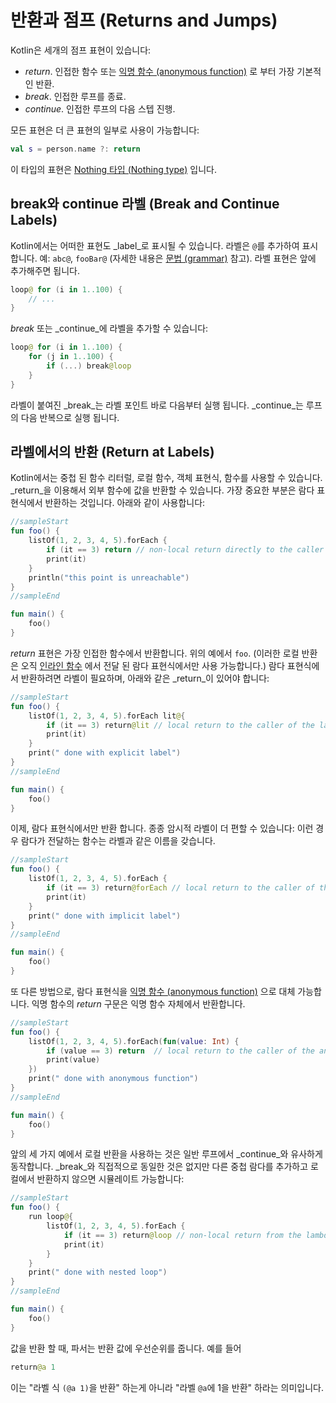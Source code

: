 # 반환과 점프 \(Returns and Jumps\)

Kotlin은 세개의 점프 표현이 있습니다:

* _return_. 인접한 함수 또는 [익명 함수 \(anonymous function\)](../functions-and-lambdas/higher-order-functions-and-lambdas.md#anonymous-functions) 로 부터 가장 기본적인 반환.
* _break_. 인접한 루프를 종료.
* _continue_. 인접한 루프의 다음 스텝 진행.

모든 표현은 더 큰 표현의 일부로 사용이 가능합니다:

```kotlin
val s = person.name ?: return
```

이 타입의 표현은 [Nothing 타입 \(Nothing type\)](https://kotlinlang.org/docs/reference/exceptions.html#the-nothing-type) 입니다.

## break와 continue 라벨 \(Break and Continue Labels\)

Kotlin에서는 어떠한 표현도 _label_로 표시될 수 있습니다. 라벨은 `@`를 추가하여 표시합니다. 예: `abc@`, `fooBar@` \(자세한 내용은 [문법 \(grammar\)](https://kotlinlang.org/docs/reference/grammar.html#label) 참고\). 라벨 표현은 앞에 추가해주면 됩니다.

```kotlin
loop@ for (i in 1..100) {
    // ...
}
```

_break_ 또는 _continue_에 라벨을 추가할 수 있습니다:

```kotlin
loop@ for (i in 1..100) {
    for (j in 1..100) {
        if (...) break@loop
    }
}
```

라벨이 붙여진 _break_는 라벨 포인트 바로 다음부터 실행 됩니다. _continue_는 루프의 다음 반복으로 실행 됩니다.

## 라벨에서의 반환 \(Return at Labels\)

Kotlin에서는 중첩 된 함수 리터럴, 로컬 함수, 객체 표현식, 함수를 사용할 수 있습니다. _return_을 이용해서 외부 함수에 값을 반환할 수 있습니다. 가장 중요한 부분은 람다 표현식에서 반환하는 것입니다. 아래와 같이 사용합니다:

```kotlin
//sampleStart
fun foo() {
    listOf(1, 2, 3, 4, 5).forEach {
        if (it == 3) return // non-local return directly to the caller of foo()
        print(it)
    }
    println("this point is unreachable")
}
//sampleEnd

fun main() {
    foo()
}
```

_return_ 표현은 가장 인접한 함수에서 반환합니다. 위의 예에서 `foo`. \(이러한 로컬 반환은 오직 [인라인 함수](../functions-and-lambdas/inline-functions.md) 에서 전달 된 람다 표현식에서만 사용 가능합니다.\) 람다 표현식에서 반환하려면 라벨이 필요하며, 아래와 같은 _return_이 있어야 합니다:

```kotlin
//sampleStart
fun foo() {
    listOf(1, 2, 3, 4, 5).forEach lit@{
        if (it == 3) return@lit // local return to the caller of the lambda, i.e. the forEach loop
        print(it)
    }
    print(" done with explicit label")
}
//sampleEnd

fun main() {
    foo()
}
```

이제, 람다 표현식에서만 반환 합니다. 종종 암시적 라벨이 더 편할 수 있습니다: 이런 경우 람다가 전달하는 함수는 라벨과 같은 이름을 갖습니다.

```kotlin
//sampleStart
fun foo() {
    listOf(1, 2, 3, 4, 5).forEach {
        if (it == 3) return@forEach // local return to the caller of the lambda, i.e. the forEach loop
        print(it)
    }
    print(" done with implicit label")
}
//sampleEnd

fun main() {
    foo()
}
```

또 다른 방법으로, 람다 표현식을 [익명 함수 \(anonymous function\)](../functions-and-lambdas/higher-order-functions-and-lambdas.md#anonymous-functions) 으로 대체 가능합니다. 익명 함수의 _return_ 구문은 익명 함수 자체에서 반환합니다.

```kotlin
//sampleStart
fun foo() {
    listOf(1, 2, 3, 4, 5).forEach(fun(value: Int) {
        if (value == 3) return  // local return to the caller of the anonymous fun, i.e. the forEach loop
        print(value)
    })
    print(" done with anonymous function")
}
//sampleEnd

fun main() {
    foo()
}
```

앞의 세 가지 예에서 로컬 반환을 사용하는 것은 일반 루프에서 _continue_와 유사하게 동작합니다. _break_와 직접적으로 동일한 것은 없지만 다른 중첩 람다를 추가하고 로컬에서 반환하지 않으면 시뮬레이트 가능합니다:

```kotlin
//sampleStart
fun foo() {
    run loop@{
        listOf(1, 2, 3, 4, 5).forEach {
            if (it == 3) return@loop // non-local return from the lambda passed to run
            print(it)
        }
    }
    print(" done with nested loop")
}
//sampleEnd

fun main() {
    foo()
}
```

값을 반환 할 때, 파서는 반환 값에 우선순위를 줍니다. 예를 들어

```kotlin
return@a 1
```

이는 "라벨 식 `(@a 1)`을 반환" 하는게 아니라 "라벨 `@a`에 1을 반환" 하라는 의미입니다.

